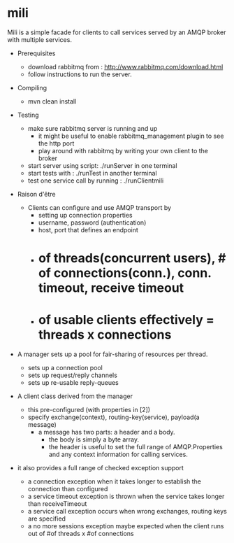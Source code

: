 mili
====
Mili is a simple facade for clients to call services served by an AMQP broker with multiple services.

* Prerequisites
    * download rabbitmq from : http://www.rabbitmq.com/download.html
    * follow instructions to run the server. 

* Compiling
    * mvn clean install

* Testing
    * make sure rabbitmq server is running and up
        * it might be useful to enable rabbitmq_management plugin to see the http port
        * play around with rabbitmq by writing your own client to the broker 
    * start server using script:  ./runServer in one terminal
    * start tests with : ./runTest in another terminal
    * test one service call by running : ./runClientmili

* Raison d'être
    * Clients can configure and use AMQP transport by
        * setting up connection properties
        * username, password (authentication)
        * host, port that defines an endpoint
        * # of threads(concurrent users), # of connections(conn.), conn. timeout, receive timeout
        * # of usable clients effectively = threads x connections

* A manager sets up a pool for fair-sharing of resources per thread.
    * sets up a connection pool
    * sets up request/reply channels
    * sets up re-usable reply-queues

* A client class derived from the manager
    * this pre-configured (with properties in [2])
    * specify exchange(context), routing-key(service), payload(a message)
        * a message has two parts: a header and a body.
            * the body is simply a byte array.
            * the header is useful to set the full range of AMQP.Properties and any context information for calling services.

* it also provides a full range of checked exception support
    * a connection exception  when it takes longer to establish the connection than configured
    * a service timeout exception is thrown when the service takes longer than receiveTimeout
    * a service call exception occurs when wrong exchanges, routing keys are specified
    * a no more sessions exception maybe expected when the client runs out of #of threads x #of connections

